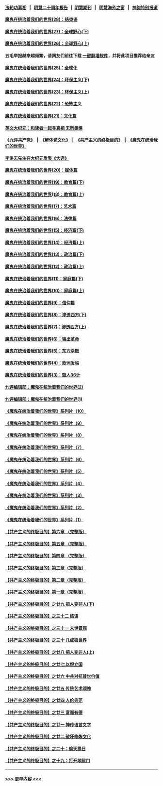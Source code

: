 #### [法轮功真相](https://github.com/gfw-breaker/truth/blob/master/README.md?t=0) &nbsp;&nbsp;|&nbsp;&nbsp; [明慧二十周年报告](https://github.com/gfw-breaker/mh-reports/blob/master/README.md?t=0) &nbsp;&nbsp;|&nbsp;&nbsp;[明慧期刊](https://github.com/gfw-breaker/mh-qikan) &nbsp;&nbsp;|&nbsp;&nbsp; [明慧海外之窗](https://github.com/gfw-breaker/mh-news/blob/master/README.md?t=0) &nbsp;&nbsp;|&nbsp;&nbsp; [神韵特别报道](https://github.com/gfw-breaker/mh-news/blob/master/shenyun.md?t=0)
#### [魔鬼在统治着我们的世界(28)：结束语](../pages/nsc422/n10936246.md?t=06160101) 
#### [魔鬼在统治着我们的世界(27)：全球野心(下)](../pages/nsc422/n10928319.md?t=06160101) 
#### [魔鬼在统治着我们的世界(26)：全球野心(上)](../pages/nsc422/n10900318.md?t=06160101) 
#### 五毛举报越来越频繁，请网友们前往下载 [一键翻墙软件](https://github.com/gfw-breaker/ssr-accounts)，并将此项目推荐给亲友
#### [魔鬼在统治着我们的世界(25)：全球化](../pages/nsc422/n10788205.md?t=06160101) 
#### [魔鬼在统治着我们的世界(24)：环保主义(下)](../pages/nsc422/n10695307.md?t=06160101) 
#### [魔鬼在统治着我们的世界(23)：环保主义(上)](../pages/nsc422/n10688613.md?t=06160101) 
#### [魔鬼在统治着我们的世界(22)：恐怖主义](../pages/nsc422/n10614727.md?t=06160101) 
#### [魔鬼在统治着我们的世界(21)：文化篇](../pages/nsc422/n10597706.md?t=06160101) 
#### [英文大纪元：和读者一起寻真相 无所畏惧](../pages/nsc422/n12542027.md?t=06160101) 
#### [《九评共产党》](https://github.com/begood0513/9ping.md/blob/master/README.md) &nbsp;|&nbsp; [《解体党文化》](../../../../jtdwh.md/blob/master/README.md)  &nbsp;|&nbsp; [《共产主义的终极目的》](../../../../gczydzjmd.md/blob/master/README.md) &nbsp;|&nbsp; [《魔鬼在统治我们的世界》](../../../../mgztzwmdsj.md/blob/master/README.md) 
#### [李洪志先生在大纪元发表《大选》](../pages/nsc422/n12534746.md?t=06160101) 
#### [魔鬼在统治着我们的世界(20)：媒体篇](../pages/nsc422/n10586579.md?t=06160101) 
#### [魔鬼在统治着我们的世界(19)：教育篇(下)](../pages/nsc422/n10564808.md?t=06160101) 
#### [魔鬼在统治着我们的世界(18)：教育篇(上)](../pages/nsc422/n10526970.md?t=06160101) 
#### [魔鬼在统治着我们的世界(17)：艺术篇](../pages/nsc422/n10499093.md?t=06160101) 
#### [魔鬼在统治着我们的世界(16)：法律篇](../pages/nsc422/n10485969.md?t=06160101) 
#### [魔鬼在统治着我们的世界(15)：经济篇(下)](../pages/nsc422/n10469975.md?t=06160101) 
#### [魔鬼在统治着我们的世界(14)：经济篇(上)](../pages/nsc422/n10457370.md?t=06160101) 
#### [魔鬼在统治着我们的世界(13)：政治篇(下)](../pages/nsc422/n10448270.md?t=06160101) 
#### [魔鬼在统治着我们的世界(12)：政治篇(上)](../pages/nsc422/n10444576.md?t=06160101) 
#### [魔鬼在统治着我们的世界(11)：家庭篇(下)](../pages/nsc422/n10440961.md?t=06160101) 
#### [魔鬼在统治着我们的世界(10)：家庭篇(上)](../pages/nsc422/n10435448.md?t=06160101) 
#### [魔鬼在统治着我们的世界(9)：信仰篇](../pages/nsc422/n10432159.md?t=06160101) 
#### [魔鬼在统治着我们的世界(8)：渗透西方(下)](../pages/nsc422/n10429603.md?t=06160101) 
#### [魔鬼在统治着我们的世界(7)：渗透西方(上)](../pages/nsc422/n10426013.md?t=06160101) 
#### [魔鬼在统治着我们的世界(6)：输出革命](../pages/nsc422/n10421536.md?t=06160101) 
#### [魔鬼在统治着我们的世界(5)：东方杀戮](../pages/nsc422/n10417707.md?t=06160101) 
#### [魔鬼在统治着我们的世界(4)：欧洲发端](../pages/nsc422/n10414890.md?t=06160101) 
#### [魔鬼在统治着我们的世界(3)：毁人36计](../pages/nsc422/n10411583.md?t=06160101) 
#### [九评编辑部：魔鬼在统治着我们的世界(2)](../pages/nsc422/n10410036.md?t=06160101) 
#### [九评编辑部：魔鬼在统治着我们的世界(1)](../pages/nsc422/n10406825.md?t=06160101) 
#### [《魔鬼在统治着我们的世界》系列片（10）](../pages/nsc422/n12292670.md?t=06160101) 
#### [《魔鬼在统治着我们的世界》系列片（9）](../pages/nsc422/n12290859.md?t=06160101) 
#### [《魔鬼在统治着我们的世界》系列片（8）](../pages/nsc422/n12287445.md?t=06160101) 
#### [《魔鬼在统治着我们的世界》系列片（7）](../pages/nsc422/n12283425.md?t=06160101) 
#### [《魔鬼在统治着我们的世界》系列片（6）](../pages/nsc422/n12282314.md?t=06160101) 
#### [《魔鬼在统治着我们的世界》系列片（5）](../pages/nsc422/n12281419.md?t=06160101) 
#### [《魔鬼在统治着我们的世界》系列片（4）](../pages/nsc422/n12274024.md?t=06160101) 
#### [《魔鬼在统治着我们的世界》系列片（3）](../pages/nsc422/n12271322.md?t=06160101) 
#### [《魔鬼在统治着我们的世界》系列片（2）](../pages/nsc422/n12269049.md?t=06160101) 
#### [《魔鬼在统治着我们的世界》系列片（1）](../pages/nsc422/n12267575.md?t=06160101) 
#### [【共产主义的终极目的】第六章 （完整版）](../pages/nsc422/n11428913.md?t=06160101) 
#### [【共产主义的终极目的】第五章 （完整版）](../pages/nsc422/n11428912.md?t=06160101) 
#### [【共产主义的终极目的】第四章 （完整版）](../pages/nsc422/n11428907.md?t=06160101) 
#### [【共产主义的终极目的】第三章（完整版）](../pages/nsc422/n11428848.md?t=06160101) 
#### [【共产主义的终极目的】第二章（完整版）](../pages/nsc422/n11428831.md?t=06160101) 
#### [【共产主义的终极目的】第一章（完整版）](../pages/nsc422/n11417651.md?t=06160101) 
#### [【共产主义的终极目的】之廿九 把人变非人(下)](../pages/nsc422/n11344140.md?t=06160101) 
#### [【共产主义的终极目的】之三十二 结语](../pages/nsc422/n11360535.md?t=06160101) 
#### [【共产主义的终极目的】之三十一 末世景观](../pages/nsc422/n11351129.md?t=06160101) 
#### [【共产主义的终极目的】之三十 几成狼世界](../pages/nsc422/n11348280.md?t=06160101) 
#### [【共产主义的终极目的】之廿八 把人变非人(上)](../pages/nsc422/n11340492.md?t=06160101) 
#### [【共产主义的终极目的】之廿七 以恨立国](../pages/nsc422/n11336944.md?t=06160101) 
#### [【共产主义的终极目的】之廿六 中共对抗普世价值](../pages/nsc422/n11324785.md?t=06160101) 
#### [【共产主义的终极目的】之廿五 传统艺术颂神](../pages/nsc422/n11296396.md?t=06160101) 
#### [【共产主义的终极目的】之廿四 人伦典范](../pages/nsc422/n11296397.md?t=06160101) 
#### [【共产主义的终极目的】之廿三 富而有德](../pages/nsc422/n11283598.md?t=06160101) 
#### [【共产主义的终极目的】之廿一 神传语言文字](../pages/nsc422/n11263265.md?t=06160101) 
#### [【共产主义的终极目的】之廿二 破坏修炼文化](../pages/nsc422/n11245728.md?t=06160101) 
#### [【共产主义的终极目的】之二十：偷天换日](../pages/nsc422/n11238846.md?t=06160101) 
#### [【共产主义的终极目的】之十九：打开地狱门](../pages/nsc422/n11206376.md?t=06160101) 

----
#### [ >>> 更早内容 <<< ](../indexes/nsc422-earlier.md)
